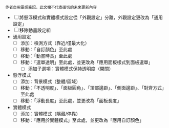 `作者自用靈感筆記，此文檔不代表確切的未來更新內容`

- ☐ 將懸浮模式和實體模式設定從「外觀設定」分離，外觀設定更改為「通用設定」
- ☐ 移除動畫設定組
- 通用設定
    - ☐ 添加：檢測方式（靠近/僅最大化）
    - ☐ 移動：「自訂顏色」至此處
    - ☐ 移動：「動畫時長」至此處
    - ☐ 移動：「選單透明」至此處，並更改為「應用面板樣式到面板選單」
        - ☐ 添加子選項：實體模式保持透明度（開關）
- 懸浮模式
    - ☐ 添加：背景模式（整體/區域）
    - ☐ 移動：「不透明度」、「面板圓角」、「頂部邊距」、「側面邊距」、「對齊方式」至此處
    - ☐ 移動：「浮動長度」至此處，並更改為「面板長度」
- 實體模式
    - ☐ 添加：實體模式（隱藏/停靠）
    - ☐ 移動：「應用於實體模式」至此處，並更改為「應用自訂顏色」